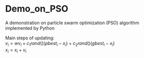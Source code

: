 # Demo_on_PSO
A demonstration on particle swarm optimization (PSO) algorithm implemented by Python

Main steps of updating:  
$v_i=wv_i+c_1rand()(pbest_i-x_i)+c_2rand()(gbest_i-x_i)$  
$x_i=x_i+v_i$
